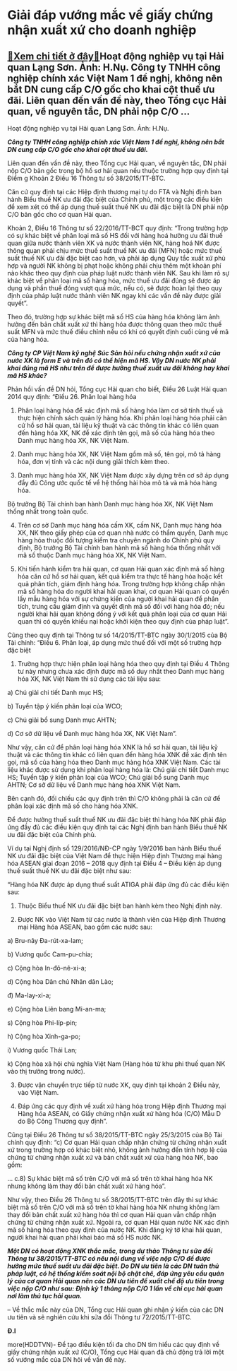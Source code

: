 Giải đáp vướng mắc về giấy chứng nhận xuất xứ cho doanh nghiệp
==============================================================

[:gift:Xem chi tiết ở đây:gift:](https://hddtvn.com/giai-dap-vuong-mac-ve-giay-chung-nhan-xuat-xu-cho-doanh-nghiep/)Hoạt động nghiệp vụ tại Hải quan Lạng Sơn. Ảnh: H.Nụ. Công ty TNHH công nghiệp chính xác Việt Nam 1 đề nghị, không nên bắt DN cung cấp C/O gốc cho khai cột thuế ưu đãi. Liên quan đến vấn đề này, theo Tổng cục Hải quan, về nguyên tắc, DN phải nộp C/O …
-----------------------------------------------------------------------------------------------------------------------------------------------------------------------------------------------------------------------------------------------------------







 






 Hoạt động nghiệp vụ tại Hải quan Lạng Sơn. Ảnh: H.Nụ. 


***Công ty TNHH công nghiệp chính xác Việt Nam 1 đề nghị, không nên bắt DN cung cấp C/O gốc cho khai cột thuế ưu đãi.*** 


Liên quan đến vấn đề này, theo Tổng cục Hải quan, về nguyên tắc, DN phải nộp C/O bản gốc trong bộ hồ sơ hải quan nếu thuộc trường hợp quy định tại Điểm g Khoản 2 Điều 16 Thông tư số 38/2015/TT-BTC.


Căn cứ quy định tại các Hiệp định thương mại tự do FTA và Nghị định ban hành Biểu thuế NK ưu đãi đặc biệt của Chính phủ, một trong các điều kiện để xem xét có thể áp dụng thuế suất thuế NK ưu đãi đặc biệt là DN phải nộp C/O bản gốc cho cơ quan Hải quan.


Khoản 2, Điều 16 Thông tư số 22/2016/TT-BCT quy định: “Trong trường hợp có sự khác biệt về phân loại mã số HS đối với hàng hoá hưởng ưu đãi thuế quan giữa nước thành viên XK và nước thành viên NK, hàng hoá NK được thông quan phải chịu mức thuế suất thuế NK ưu đãi (MFN) hoặc mức thuế suất thuế NK ưu đãi đặc biệt cao hơn, và phải áp dụng Quy tắc xuất xứ phù hợp và người NK không bị phạt hoặc không phải chịu thêm một khoản phí nào khác theo quy định của pháp luật nước thành viên NK. Sau khi làm rõ sự khác biệt về phân loại mã số hàng hóa, mức thuế ưu đãi đúng sẽ được áp dụng và phần thuế đóng vượt quá mức, nếu có, sẽ được hoàn lại theo quy định của pháp luật nước thành viên NK ngay khi các vấn đề này được giải quyết”. 


Theo đó, trường hợp sự khác biệt mã số HS của hàng hóa không làm ảnh hưởng đến bản chất xuất xứ thì hàng hóa được thông quan theo mức thuế suất MFN và mức thuế điều chỉnh nếu có khi có quyết định cuối cùng về mã của hàng hóa.


***Công ty CP Việt Nam kỹ nghệ Súc Sản hỏi nếu chứng nhận xuất xứ của nước XK là form E và trên đó có thể hiện mã HS. Vậy DN nước NK phải khai đúng mã HS như trên để được hưởng thuế xuất ưu đãi không hay khai mã HS khác?***


Phản hồi vấn đề DN hỏi, Tổng cục Hải quan cho biết, Điều 26 Luật Hải quan 2014 quy định: “Điều 26. Phân loại hàng hóa


1. Phân loại hàng hóa để xác định mã số hàng hóa làm cơ sở tính thuế và thực hiện chính sách quản lý hàng hóa. Khi phân loại hàng hóa phải căn cứ hồ sơ hải quan, tài liệu kỹ thuật và các thông tin khác có liên quan đến hàng hóa XK, NK để xác định tên gọi, mã số của hàng hóa theo Danh mục hàng hóa XK, NK Việt Nam.


2. Danh mục hàng hóa XK, NK Việt Nam gồm mã số, tên gọi, mô tả hàng hóa, đơn vị tính và các nội dung giải thích kèm theo.


3. Danh mục hàng hóa XK, NK Việt Nam được xây dựng trên cơ sở áp dụng đầy đủ Công ước quốc tế về hệ thống hài hòa mô tả và mã hóa hàng hóa.


Bộ trưởng Bộ Tài chính ban hành Danh mục hàng hóa XK, NK Việt Nam thống nhất trong toàn quốc.


4. Trên cơ sở Danh mục hàng hóa cấm XK, cấm NK, Danh mục hàng hóa XK, NK theo giấy phép của cơ quan nhà nước có thẩm quyền, Danh mục hàng hóa thuộc đối tượng kiểm tra chuyên ngành do Chính phủ quy định, Bộ trưởng Bộ Tài chính ban hành mã số hàng hóa thống nhất với mã số thuộc Danh mục hàng hóa XK, NK Việt Nam.


5. Khi tiến hành kiểm tra hải quan, cơ quan Hải quan xác định mã số hàng hóa căn cứ hồ sơ hải quan, kết quả kiểm tra thực tế hàng hóa hoặc kết quả phân tích, giám định hàng hóa. Trong trường hợp không chấp nhận mã số hàng hóa do người khai hải quan khai, cơ quan Hải quan có quyền lấy mẫu hàng hóa với sự chứng kiến của người khai hải quan để phân tích, trưng cầu giám định và quyết định mã số đối với hàng hóa đó; nếu người khai hải quan không đồng ý với kết quả phân loại của cơ quan Hải quan thì có quyền khiếu nại hoặc khởi kiện theo quy định của pháp luật”.


Cũng theo quy định tại Thông tư số 14/2015/TT-BTC ngày 30/1/2015 của Bộ Tài chính: “Điều 6. Phân loại, áp dụng mức thuế đối với một số trường hợp đặc biệt 


1. Trường hợp thực hiện phân loại hàng hóa theo quy định tại Điều 4 Thông tư này nhưng chưa xác định được mã số duy nhất theo Danh mục hàng hóa XK, NK Việt Nam thì sử dụng các tài liệu sau:


a) Chú giải chi tiết Danh mục HS;


b) Tuyển tập ý kiến phân loại của WCO;


c) Chú giải bổ sung Danh mục AHTN;


d) Cơ sở dữ liệu về Danh mục hàng hóa XK, NK Việt Nam”.


Như vậy, căn cứ để phân loại hàng hóa XNK là hồ sơ hải quan, tài liệu kỹ thuật và các thông tin khác có liên quan đến hàng hóa XNK để xác định tên gọi, mã số của hàng hóa theo Danh mục hàng hóa XNK Việt Nam. Các tài liệu khác được sử dụng khi phân loại hàng hóa là: Chú giải chi tiết Danh mục HS; Tuyển tập ý kiến phân loại của WCO; Chú giải bổ sung Danh mục AHTN; Cơ sở dữ liệu về Danh mục hàng hóa XNK Việt Nam.


Bên cạnh đó, đối chiếu các quy định trên thì C/O không phải là căn cứ để phân loại xác định mã số cho hàng hóa XNK.


Để được hưởng thuế suất thuế NK ưu đãi đặc biệt thì hàng hóa NK phải đáp ứng đầy đủ các điều kiện quy định tại các Nghị định ban hành Biểu thuế NK ưu đãi đặc biệt của Chính phủ. 


Ví dụ tại Nghị định số 129/2016/NĐ-CP ngày 1/9/2016 ban hành Biểu thuế NK ưu đãi đặc biệt của Việt Nam để thực hiện Hiệp định Thương mại hàng hóa ASEAN giai đoạn 2016 – 2018 quy định tại Điều 4 – Điều kiện áp dụng thuế suất thuế NK ưu đãi đặc biệt như sau: 


“Hàng hóa NK được áp dụng thuế suất ATIGA phải đáp ứng đủ các điều kiện sau:


1. Thuộc Biểu thuế NK ưu đãi đặc biệt ban hành kèm theo Nghị định này.


2. Được NK vào Việt Nam từ các nước là thành viên của Hiệp định Thương mại Hàng hóa ASEAN, bao gồm các nước sau:


a) Bru-nây Đa-rút-xa-lam;


b) Vương quốc Cam-pu-chia;


c) Cộng hòa In-đô-nê-xi-a;


d) Cộng hòa Dân chủ Nhân dân Lào;


đ) Ma-lay-xi-a;


e) Cộng hòa Liên bang Mi-an-ma;


s) Cộng hòa Phi-líp-pin;


h) Cộng hòa Xinh-ga-po;


i) Vương quốc Thái Lan;


k) Cộng hòa xã hội chủ nghĩa Việt Nam (Hàng hóa từ khu phi thuế quan NK vào thị trường trong nước).


3. Được vận chuyển trực tiếp từ nước XK, quy định tại khoản 2 Điều này, vào Việt Nam.


4. Đáp ứng các quy định về xuất xứ hàng hóa trong Hiệp định Thương mại Hàng hóa ASEAN, có Giấy chứng nhận xuất xứ hàng hóa (C/O) Mẫu D do Bộ Công Thương quy định”. 


Cũng tại Điều 26 Thông tư số 38/2015/TT-BTC ngày 25/3/2015 của Bộ Tài chính quy định: “c) Cơ quan Hải quan chấp nhận chứng từ chứng nhận xuất xứ trong trường hợp có khác biệt nhỏ, không ảnh hưởng đến tính hợp lệ của chứng từ chứng nhận xuất xứ và bản chất xuất xứ của hàng hóa NK, bao gồm:


… c.8) Sự khác biệt mã số trên C/O với mã số trên tờ khai hàng hóa NK nhưng không làm thay đổi bản chất xuất xứ hàng hóa”.


Như vậy, theo Điều 26 Thông tư số 38/2015/TT-BTC trên đây thì sự khác biệt mã số trên C/O với mã số trên tờ khai hàng hóa NK nhưng không làm thay đổi bản chất xuất xứ hàng hóa thì cơ quan Hải quan vẫn chấp nhận chứng từ chứng nhận xuất xứ. Ngoài ra, cơ quan Hải quan nước NK xác định mã số hàng hóa theo quy định của nước NK. Khi đăng ký tờ khai hải quan, người khai hải quan phải khai báo mã số HS nước NK.


***Một DN có hoạt động XNK thắc mắc, trong dự thảo Thông tư sửa đổi Thông tư 38/2015/TT-BTC có nêu nội dung về việc nộp C/O để được hưởng mức thuế suất ưu đãi đặc biệt. Do DN ưu tiên là các DN tuân thủ pháp luật, có hệ thống kiểm soát nội bộ chặt chẽ, đáp ứng yêu cầu quản lý của cơ quan Hải quan nên các DN ưu tiên đề xuất chế độ ưu tiên trong việc nộp C/O như sau: Định kỳ 1 tháng nộp C/O 1 lần về chi cục hải quan nơi làm thủ tục hải quan.*** 


– Về thắc mắc này của DN, Tổng cục Hải quan ghi nhận ý kiến của các DN ưu tiên và sẽ nghiên cứu khi sửa đổi Thông tư 72/2015/TT-BTC.






**Đ.l**



more(HDDTVN)- Để tạo điều kiện tối đa cho DN tìm hiểu các quy định về giấy chứng nhận xuất xứ (C/O), Tổng cục Hải quan đã chủ động trả lời một số vướng mắc của DN hỏi về vấn đề này.

